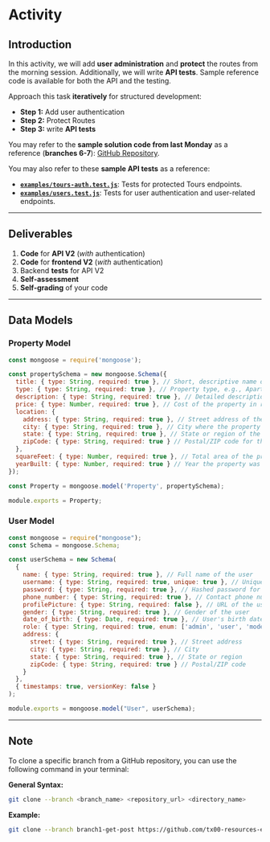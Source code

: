# Activity

## Introduction

In this activity, we will add **user administration** and **protect** the routes from the morning session. Additionally, we will write **API tests**. Sample reference code is available for both the API and the testing.

Approach this task **iteratively** for structured development:
  - **Step 1:** Add user authentication
  - **Step 2:** Protect Routes
  - **Step 3:** write **API tests**

You may refer to the **sample solution code from last Monday** as a reference (**branches 6-7**): [GitHub Repository](https://github.com/tx00-resources-en/week7-fepp-en).

You may also refer to these **sample API tests** as a reference:  
  - [**`examples/tours-auth.test.js`**](./src/tours-auth.test.js): Tests for protected Tours endpoints.
  - [**`examples/users.test.js`**](./src/users.test.js): Tests for user authentication and user-related endpoints. 

---

## **Deliverables**

1. **Code** for **API V2** (*with* authentication)  
2. **Code** for **frontend V2** (*with* authentication)  
3. Backend **tests** for API V2  
4. **Self-assessment**  
5. **Self-grading** of your code

---

## Data Models

### Property Model


```javascript
const mongoose = require('mongoose');

const propertySchema = new mongoose.Schema({
  title: { type: String, required: true }, // Short, descriptive name of the property
  type: { type: String, required: true }, // Property type, e.g., Apartment, House, Commercial
  description: { type: String, required: true }, // Detailed description of the property
  price: { type: Number, required: true }, // Cost of the property in relevant currency
  location: {
    address: { type: String, required: true }, // Street address of the property
    city: { type: String, required: true }, // City where the property is located
    state: { type: String, required: true }, // State or region of the property
    zipCode: { type: String, required: true } // Postal/ZIP code for the location
  },
  squareFeet: { type: Number, required: true }, // Total area of the property in square feet
  yearBuilt: { type: Number, required: true } // Year the property was constructed
});

const Property = mongoose.model('Property', propertySchema);

module.exports = Property;
```

### User Model


```js
const mongoose = require("mongoose");
const Schema = mongoose.Schema;

const userSchema = new Schema(
  {
    name: { type: String, required: true }, // Full name of the user
    username: { type: String, required: true, unique: true }, // Unique username for login
    password: { type: String, required: true }, // Hashed password for authentication
    phone_number: { type: String, required: true }, // Contact phone number
    profilePicture: { type: String, required: false }, // URL of the user's profile picture
    gender: { type: String, required: true }, // Gender of the user
    date_of_birth: { type: Date, required: true }, // User's birth date
    role: { type: String, required: true, enum: ['admin', 'user', 'moderator'], default: 'user' }, // User role
    address: {
      street: { type: String, required: true }, // Street address
      city: { type: String, required: true }, // City
      state: { type: String, required: true }, // State or region
      zipCode: { type: String, required: true } // Postal/ZIP code
    }
  },
  { timestamps: true, versionKey: false }
);

module.exports = mongoose.model("User", userSchema);
```


---

## Note

To clone a specific branch from a GitHub repository, you can use the following command in your terminal:

**General Syntax:**
```sh
git clone --branch <branch_name> <repository_url> <directory_name>
```
**Example:**
```sh
git clone --branch branch1-get-post https://github.com/tx00-resources-en/week7-fepp-en.git branch1-get-post
```
